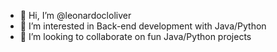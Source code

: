 - 👋 Hi, I’m @leonardocloliver
- 👀 I’m interested in Back-end development with Java/Python
- 💞️ I’m looking to collaborate on fun Java/Python projects

<!---
leonardocloliver/leonardocloliver is a ✨ special ✨ repository because its `README.md` (this file) appears on your GitHub profile.
You can click the Preview link to take a look at your changes.
--->
